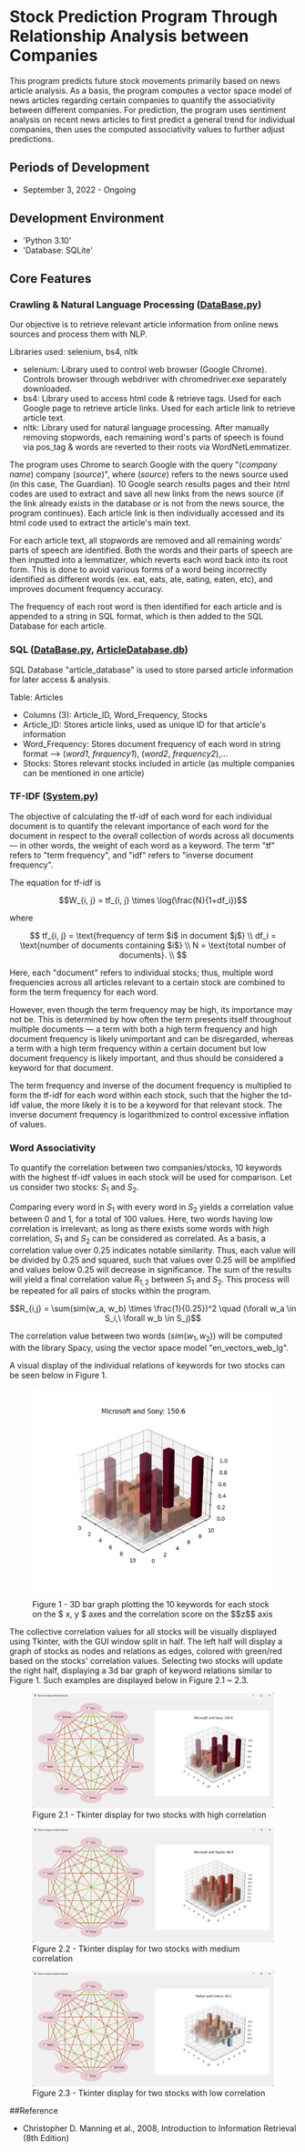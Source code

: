 # Stock Prediction Program Through Relationship Analysis between Companies  

This program predicts future stock movements primarily based on news article analysis. As a basis, the program computes a vector space model of news articles regarding certain companies to quantify the associativity between different companies. For prediction, the program uses sentiment analysis on recent news articles to first predict a general trend for individual companies, then uses the computed associativity values to further adjust predictions. 

## Periods of Development  
- September 3, 2022 - Ongoing 

## Development Environment  
- 'Python 3.10'  
- 'Database: SQLite'

## Core Features  

### Crawling & Natural Language Processing ([DataBase.py](DataBase.py))  
Our objective is to retrieve relevant article information from online news sources and process them with NLP.  

Libraries used: selenium, bs4, nltk  
- selenium: Library used to control web browser (Google Chrome). Controls browser through webdriver with chromedriver.exe separately downloaded.  
- bs4: Library used to access html code & retrieve tags. Used for each Google page to retrieve article links. Used for each article link to retrieve article text.  
- nltk: Library used for natural language processing. After manually removing stopwords, each remaining word's parts of speech is found via pos_tag & words are reverted to their roots via WordNetLemmatizer.  

The program uses Chrome to search Google with the query "(*company name*) company (*source*)", where (*source*) refers to the news source used (in this case, The Guardian). 10 Google search results pages and their html codes are used to extract and save all new links from the news source (if the link already exists in the database or is not from the news source, the program continues). Each article link is then individually accessed and its html code used to extract the article's main text.  

For each article text, all stopwords are removed and all remaining words' parts of speech are identified. 
Both the words and their parts of speech are then inputted into a lemmatizer, which reverts each word back into its root form. 
This is done to avoid various forms of a word being incorrectly identified as different words (ex. eat, eats, ate, eating, eaten, etc), and improves document frequency accuracy. 

The frequency of each root word is then identified for each article and is appended to a string in SQL format, which is then
added to the SQL Database for each article.

### SQL ([DataBase.py](DataBase.py), [ArticleDatabase.db](ArticleDatabase.db]))  
SQL Database "article_database" is used to store parsed article information for later access & analysis.

Table: Articles  
- Columns (3): Article_ID, Word_Frequency, Stocks  
- Article_ID: Stores article links, used as unique ID for that article's information  
- Word_Frequency: Stores document frequency of each word in string format --> (*word1*, *frequency1*), (*word2*, *frequency2*),...  
- Stocks: Stores relevant stocks included in article (as multiple companies can be mentioned in one article)

### TF-IDF ([System.py](System.py))  
The objective of calculating the tf-idf of each word for each individual document is to quantify the relevant importance of each word for the document in respect to the overall collection of words across all documents — in other words, the weight of each word as a keyword. 
The term "tf" refers to "term frequency", and "idf" refers to "inverse document frequency". 

The equation for tf-idf is

$$W_{i, j} = tf_{i, j} \times \log(\frac{N}{1+df_i})$$

where 

$$
tf_{i, j} = \text{frequency of term $i$ in document $j$} \\
df_i = \text{number of documents containing $i$} \\
N = \text{total number of documents}. \\
$$


Here, each "document" refers to individual stocks; thus, multiple word frequencies across all articles relevant to a certain stock are combined to form the term frequency for each word.  

However, even though the term frequency may be high, its importance may not be. This is determined by how often the term presents itself throughout multiple documents — a term with both a high term frequency and high document frequency is likely unimportant and can be disregarded, whereas a term with a high term frequency within a certain document but low document frequency is likely important, and thus should be considered a keyword for that document.  

The term frequency and inverse of the document frequency is multiplied to form the tf-idf for each word within each stock, such that the higher the td-idf value, the more likely it is to be a keyword for that relevant stock. The inverse document frequency is logarithmized to control excessive inflation of values.

### Word Associativity  
To quantify the correlation between two companies/stocks, 10 keywords with the highest tf-idf values in each stock will be used for comparison. Let us consider two stocks: $S_1$ and $S_2$. 

Comparing every word in $S_1$ with every word in $S_2$ yields a correlation value between 0 and 1, for a total of 100 values. Here, two words having low correlation is irrelevant; as long as there exists some words with high correlation, $S_1$ and $S_2$ can be considered as correlated. As a basis, a correlation value over 0.25 indicates notable similarity. Thus, each value will be divided by 0.25 and squared, such that values over 0.25 will be amplified and values below 0.25 will decrease in significance. The sum of the results will yield a final correlation value $R_{1,2}$ between $S_1$ and $S_2$. This process will be repeated for all pairs of stocks within the program.

$$R_{i,j} = \sum(sim(w_a, w_b) \times \frac{1}{0.25})^2 \quad (\forall w_a \in S_i,\ \forall w_b \in S_j)$$

The correlation value between two words ($sim(w_1, w_2)$) will be computed with the library Spacy, using the vector space model "en_vectors_web_lg".

A visual display of the individual relations of keywords for two stocks can be seen below in Figure 1.

<figure>
  <p align="center">
    <img src="Images/graph_ex.png">
  </p>
  <figcaption>
  Figure 1 - 3D bar graph plotting the 10 keywords for each stock on the $ x, y $ axes and the correlation score on the $$z$$ axis 
  </figcaption>
</figure>

The collective correlation values for all stocks will be visually displayed using Tkinter, with the GUI window split in half. The left half will display a graph of stocks as nodes and relations as edges, colored with green/red based on the stocks' correlation values. Selecting two stocks will update the right half, displaying a 3d bar graph of keyword relations similar to Figure 1. Such examples are displayed below in Figure 2.1 ~ 2.3. 

<figure>
  <img src="Images/green_ex.png">
  <figcaption>
  Figure 2.1 - Tkinter display for two stocks with high correlation
  </figcaption>
</figure>

<figure>
  <img src="Images/mid_ex.png">
  <figcaption>
  Figure 2.2 - Tkinter display for two stocks with medium correlation
  </figcaption>
</figure>

<figure>
  <img src="Images/red_ex.png">
  <figcaption>
  Figure 2.3 - Tkinter display for two stocks with low correlation
  </figcaption>
</figure>

##Reference
- Christopher D. Manning et al., 2008, Introduction to Information Retrieval (8th Edition)
